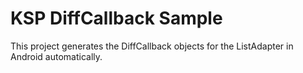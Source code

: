 # KSP DiffCallback Sample

This project generates the DiffCallback objects for the ListAdapter in Android automatically.
